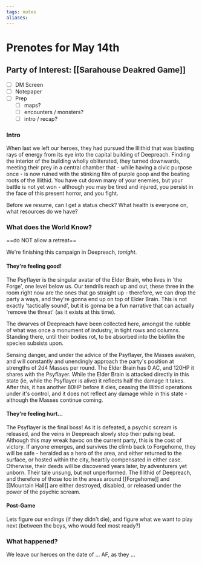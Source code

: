 ```yaml
---
tags: notes
aliases:
---
```


# Prenotes for May 14th
## Party of Interest: [[Sarahouse Deakred Game]]
- [ ] DM Screen
- [ ] Notepaper
- [ ] Prep
	- [ ] maps?
	- [ ] encounters / monsters?
	- [ ] intro / recap?

### Intro
When last we left our heroes, they had pursued the Illithid that was blasting rays of energy from its eye into the capital building of Deepreach. Finding the interior of the building wholly obliterated, they turned downwards, meeting their prey in a central chamber that - while having a civic purpose once - is now ruined with the stinking film of purple goop and the beating roots of the Illithid. You have cut down many of your enemies, but your battle is not yet won - although you may be tired and injured, you persist in the face of this present horror, and you fight.

Before we resume, can I get a status check? What health is everyone on, what resources do we have?

### What does the World Know?
==do NOT allow a retreat==

We're finishing this campaign in Deepreach, *tonight*.

#### They're feeling good!
The Psyflayer is the singular avatar of the Elder Brain, who lives in 'the Forge', one level below us. Our tendrils reach up and out, these three in the room right now are the ones that go straight up - therefore, we can drop the party a ways, and they're gonna end up on top of Elder Brain. This is not exactly 'tactically sound', but it is gonna be a fun narrative that can actually 'remove the threat' (as it exists at this time).

The dwarves of Deepreach have been collected here, amongst the rubble of what was once a monument of industry, in tight rows and columns. Standing there, until their bodies rot, to be absorbed into the biofilm the species subsists upon.

Sensing danger, and under the advice of the Psyflayer, the Masses awaken, and will constantly and unendingly approach the party's position at strengths of 2d4 Masses per round. The Elder Brain has 0 AC, and 120HP it shares with the Psyflayer. While the Elder Brain is attacked directly in this state (ie, while the Psyflayer is alive) it reflects half the damage it takes. After this, it has another 80HP before it dies, ceasing the Illithid operations under it's control, and it does not reflect any damage while in this state - although the Masses continue coming.

#### They're feeling hurt...
The Psyflayer is the final boss! As it is defeated, a psychic scream is released, and the veins in Deepreach slowly stop their pulsing beat. Although this may wreak havoc on the current party, this is the cost of victory. If anyone emerges, and survives the climb back to Forgehome, they will be safe - heralded as a hero of the area, and either returned to the surface, or hosted within the city, heartily compensated in either case. Otherwise, their deeds will be discovered years later, by adventurers yet unborn. Their tale unsung, but not unperformed. The Illithid of Deepreach, and therefore of those too in the areas around [[Forgehome]] and [[Mountain Hall]] are either destroyed, disabled, or released under the power of the psychic scream.

#### Post-Game

Lets figure our endings (if they didn't die), and figure what we want to play next (between the boys, who would feel most ready?)

### What happened?


We leave our heroes on the date of ... AF, as they ...